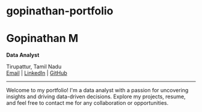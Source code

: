 # gopinathan-portfolio
# Gopinathan M

**Data Analyst**

Tirupattur, Tamil Nadu  
[Email](mailto:au190225@gmail.com) | [LinkedIn](https://www.linkedin.com/in/gopinathan-m/) | [GitHub](https://github.com/GOPINATHAN200249)

---

Welcome to my portfolio! I'm a data analyst with a passion for uncovering insights and driving data-driven decisions. Explore my projects, resume, and feel free to contact me for any collaboration or opportunities.
